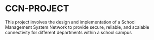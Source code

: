 # CCN-PROJECT
This project involves the design and implementation of a School Management System Network to provide secure, reliable, and scalable connectivity for different departments within a school campus
